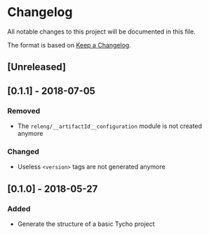 # Changelog
All notable changes to this project will be documented in this file.

The format is based on [Keep a Changelog](https://keepachangelog.com/en/1.0.0/).

## [Unreleased]

## [0.1.1] - 2018-07-05
### Removed
- The `releng/__artifactId__configuration` module is not created anymore

### Changed
- Useless `<version>` tags are not generated anymore

## [0.1.0] - 2018-05-27
### Added 
- Generate the structure of a basic Tycho project